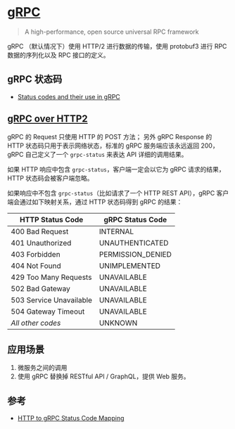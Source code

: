 # [gRPC](https://github.com/grpc)

>A high-performance, open source universal RPC framework

gRPC （默认情况下）使用 HTTP/2 进行数据的传输，使用 protobuf3 进行 RPC 数据的序列化以及 RPC 接口的定义。


## gRPC 状态码

- [Status codes and their use in gRPC](https://github.com/grpc/grpc/blob/master/doc/statuscodes.md)

## [gRPC over HTTP2](https://github.com/grpc/grpc/blob/master/doc/PROTOCOL-HTTP2.md)

gRPC 的 Request 只使用 HTTP 的 POST 方法；
另外 gRPC Response 的 HTTP 状态码只用于表示网络状态，标准的 gRPC 服务端应该永远返回 200，gRPC 自己定义了一个 `grpc-status` 来表达 API 详细的调用结果。

如果 HTTP 响应中包含 `grpc-status`，客户端一定会以它为 gRPC 请求的结果，HTTP 状态码会被客户端忽略。

如果响应中不包含 `grpc-status`（比如请求了一个 HTTP REST API），gRPC 客户端会通过如下映射关系，通过 HTTP 状态码得到 gRPC 的结果：

| HTTP Status Code           | gRPC Status Code   |
|----------------------------|--------------------|
| 400 Bad Request            | INTERNAL           |
| 401 Unauthorized           | UNAUTHENTICATED    |
| 403 Forbidden              | PERMISSION\_DENIED |
| 404 Not Found              | UNIMPLEMENTED      |
| 429 Too Many Requests      | UNAVAILABLE        |
| 502 Bad Gateway            | UNAVAILABLE        |
| 503 Service Unavailable    | UNAVAILABLE        |
| 504 Gateway Timeout        | UNAVAILABLE        |
| _All other codes_          | UNKNOWN            |


## 应用场景

1. 微服务之间的调用
2. 使用 gRPC 替换掉 RESTful API / GraphQL，提供 Web 服务。

## 参考

- [HTTP to gRPC Status Code Mapping](https://github.com/grpc/grpc/blob/master/doc/http-grpc-status-mapping.md)
